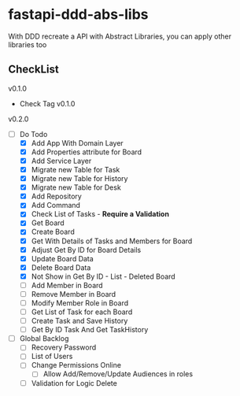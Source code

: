 # fastapi-ddd-abs-libs

With DDD recreate a API with Abstract Libraries, you can apply other libraries too

## CheckList

v0.1.0

- Check Tag v0.1.0

v0.2.0

- [ ] Do Todo
    - [X] Add App With Domain Layer
    - [X] Add Properties attribute for Board
    - [X] Add Service Layer
    - [X] Migrate new Table for Task
    - [X] Migrate new Table for History
    - [X] Migrate new Table for Desk
    - [X] Add Repository
    - [X] Add Command
    - [X] Check List of Tasks - **Require a Validation**
    - [X] Get Board
    - [X] Create Board
    - [X] Get With Details of Tasks and Members for Board
    - [X] Adjust Get By ID for Board Details
    - [X] Update Board Data
    - [X] Delete Board Data
    - [X] Not Show in Get By ID - List - Deleted Board
    - [ ] Add Member in Board
    - [ ] Remove Member in Board
    - [ ] Modify Member Role in Board
    - [ ] Get List of Task for each Board
    - [ ] Create Task and Save History
    - [ ] Get By ID Task And Get TaskHistory
- [ ] Global Backlog
    - [ ] Recovery Password
    - [ ] List of Users
    - [ ] Change Permissions Online
        - [ ] Allow Add/Remove/Update Audiences in roles
    - [ ] Validation for Logic Delete